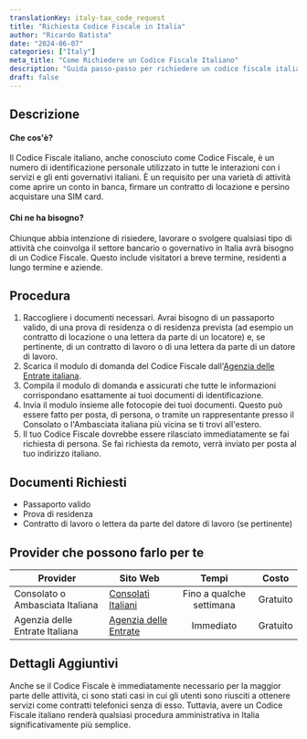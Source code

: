 ```yaml
---
translationKey: italy-tax_code_request
title: "Richiesta Codice Fiscale in Italia"
author: "Ricardo Batista"
date: "2024-06-07"
categories: ["Italy"]
meta_title: "Come Richiedere un Codice Fiscale Italiano"
description: "Guida passo-passo per richiedere un codice fiscale italiano, conosciuto anche come Codice Fiscale"
draft: false
---
```


## Descrizione
#### Che cos'è?
Il Codice Fiscale italiano, anche conosciuto come Codice Fiscale, è un numero di identificazione personale utilizzato in tutte le interazioni con i servizi e gli enti governativi italiani. È un requisito per una varietà di attività come aprire un conto in banca, firmare un contratto di locazione e persino acquistare una SIM card.

#### Chi ne ha bisogno?
Chiunque abbia intenzione di risiedere, lavorare o svolgere qualsiasi tipo di attività che coinvolga il settore bancario o governativo in Italia avrà bisogno di un Codice Fiscale. Questo include visitatori a breve termine, residenti a lungo termine e aziende.

## Procedura

1. Raccogliere i documenti necessari. Avrai bisogno di un passaporto valido, di una prova di residenza o di residenza prevista (ad esempio un contratto di locazione o una lettera da parte di un locatore) e, se pertinente, di un contratto di lavoro o di una lettera da parte di un datore di lavoro.
2. Scarica il modulo di domanda del Codice Fiscale dall'[Agenzia delle Entrate italiana](https://www.agenziaentrate.gov.it/).
3. Compila il modulo di domanda e assicurati che tutte le informazioni corrispondano esattamente ai tuoi documenti di identificazione.
4. Invia il modulo insieme alle fotocopie dei tuoi documenti. Questo può essere fatto per posta, di persona, o tramite un rappresentante presso il Consolato o l'Ambasciata italiana più vicina se ti trovi all'estero.
5. Il tuo Codice Fiscale dovrebbe essere rilasciato immediatamente se fai richiesta di persona. Se fai richiesta da remoto, verrà inviato per posta al tuo indirizzo italiano.

## Documenti Richiesti
- Passaporto valido
- Prova di residenza
- Contratto di lavoro o lettera da parte del datore di lavoro (se pertinente)

## Provider che possono farlo per te

| Provider   |          Sito Web        |    Tempi        |       Costo     |
| -----------| ------------------------  | :-------------: | :------------: |
| Consolato o Ambasciata Italiana | [Consolati Italiani](https://www.esteri.it/it/) | Fino a qualche settimana | Gratuito |
| Agenzia delle Entrate Italiana | [Agenzia delle Entrate](https://www.agenziaentrate.gov.it/) | Immediato | Gratuito |

## Dettagli Aggiuntivi
Anche se il Codice Fiscale è immediatamente necessario per la maggior parte delle attività, ci sono stati casi in cui gli utenti sono riusciti a ottenere servizi come contratti telefonici senza di esso. Tuttavia, avere un Codice Fiscale italiano renderà qualsiasi procedura amministrativa in Italia significativamente più semplice.